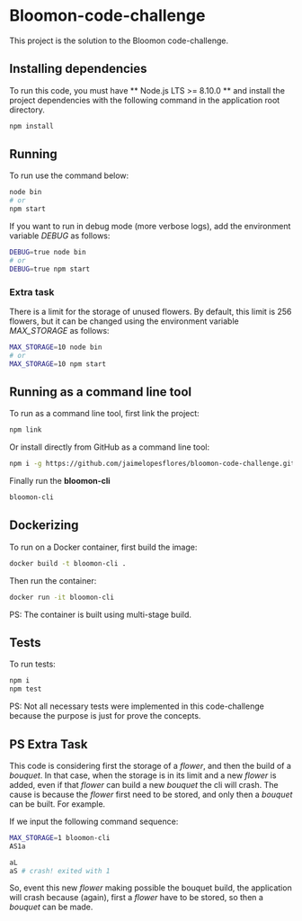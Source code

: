 # Bloomon-code-challenge

This project is the solution to the Bloomon code-challenge.

## Installing dependencies

To run this code, you must have ** Node.js LTS >= 8.10.0 ** and install the project dependencies with the following command in the application root directory.
```bash
npm install
```

## Running

To run use the command below:
```bash
node bin
# or
npm start
```

If you want to run in debug mode (more verbose logs), add the environment variable _DEBUG_ as follows:
```bash
DEBUG=true node bin
# or 
DEBUG=true npm start
```

### Extra task
There is a limit for the storage of unused flowers. By default, this limit is 256 flowers, but it can be changed using the environment variable _MAX_STORAGE_ as follows:
```bash
MAX_STORAGE=10 node bin
# or
MAX_STORAGE=10 npm start
```
    
## Running as a command line tool

To run as a command line tool, first link the project:
```bash
npm link
```

Or install directly from GitHub as a command line tool:
```bash
npm i -g https://github.com/jaimelopesflores/bloomon-code-challenge.git
```

Finally run the **bloomon-cli**
```bash
bloomon-cli
```

## Dockerizing

To run on a Docker container, first build the image:
```bash
docker build -t bloomon-cli .
```

Then run the container:
```bash
docker run -it bloomon-cli
```

PS: The container is built using multi-stage build.

## Tests

To run tests:
```bash
npm i
npm test
```

PS: Not all necessary tests were implemented in this code-challenge because the purpose is just for prove the concepts.

## PS Extra Task

This code is considering first the storage of a _flower_, and then the build of a _bouquet_.
In that case, when the storage is in its limit and a new _flower_ is added, even if that _flower_ can build a new _bouquet_ the cli will crash. The cause is because the _flower_ first need to be stored, and only then a _bouquet_ can be built. For example.

If we input the following command sequence:
```bash
MAX_STORAGE=1 bloomon-cli
AS1a

aL
aS # crash! exited with 1
```

So, event this new _flower_ making possible the bouquet build, the application will crash because (again), first a _flower_ have to be stored, so then a _bouquet_ can be made.